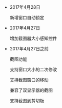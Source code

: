 - 2017年4月28日
  
    新增窗口自动锁定


- 2017年4月27日

    增加截图器大小感知控件


- 2017年4月27日之前

    截图功能
  
    支持窗口大小的二次修改

    支持截图窗口的移动

    兼容了双显示器的截图

    支持截图到剪切板